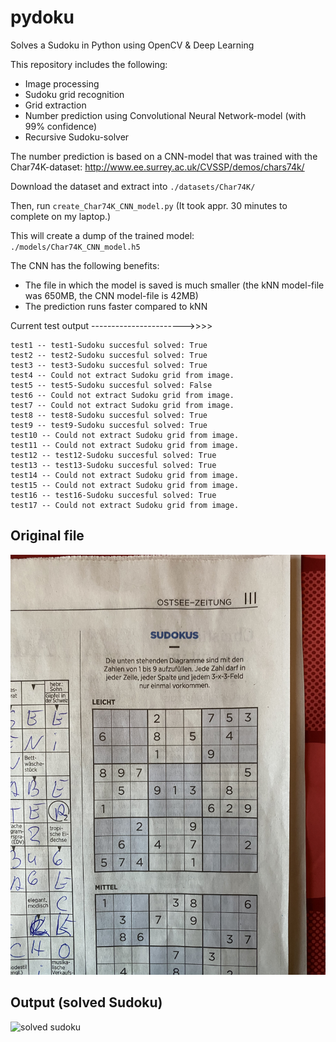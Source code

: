 # pydoku
Solves a Sudoku in Python using OpenCV & Deep Learning

This repository includes the following:
- Image processing
- Sudoku grid recognition
- Grid extraction
- Number prediction using Convolutional Neural Network-model (with 99% confidence) 
- Recursive Sudoku-solver

The number prediction is based on a CNN-model that was trained with the Char74K-dataset: http://www.ee.surrey.ac.uk/CVSSP/demos/chars74k/

Download the dataset and extract into `./datasets/Char74K/`

Then, run `create_Char74K_CNN_model.py`
(It took appr. 30 minutes to complete on my laptop.)

This will create a dump of the trained model: `./models/Char74K_CNN_model.h5`

The CNN has the following benefits:
- The file in which the model is saved is much smaller (the kNN model-file was 650MB, the CNN model-file is 42MB)
- The prediction runs faster compared to kNN 

Current test output ----------------------->>>>

```
test1 -- test1-Sudoku succesful solved: True
test2 -- test2-Sudoku succesful solved: True
test3 -- test3-Sudoku succesful solved: True
test4 -- Could not extract Sudoku grid from image.
test5 -- test5-Sudoku succesful solved: False
test6 -- Could not extract Sudoku grid from image.
test7 -- Could not extract Sudoku grid from image.
test8 -- test8-Sudoku succesful solved: True
test9 -- test9-Sudoku succesful solved: True
test10 -- Could not extract Sudoku grid from image.
test11 -- Could not extract Sudoku grid from image.
test12 -- test12-Sudoku succesful solved: True
test13 -- test13-Sudoku succesful solved: True
test14 -- Could not extract Sudoku grid from image.
test15 -- Could not extract Sudoku grid from image.
test16 -- test16-Sudoku succesful solved: True
test17 -- Could not extract Sudoku grid from image.
```

## Original file
![original sudoku](https://raw.githubusercontent.com/HannesHolst1/pydoku/master/test_files/test1.jpg)

## Output (solved Sudoku)
![solved sudoku](https://github.com/HannesHolst1/pydoku/blob/master/output/test1_output.png?raw=true)
